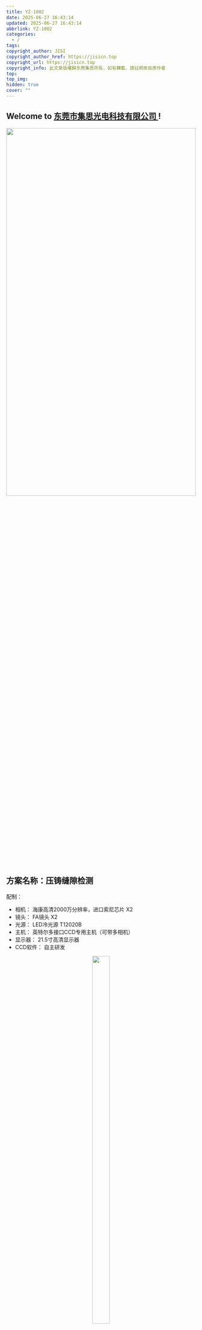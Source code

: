 ```yaml
---
title: YZ-1002
date: 2025-06-27 16:43:14
updated: 2025-06-27 16:43:14
abbrlink: YZ-1002
categories:
  - /
tags: 
copyright_author: JISI
copyright_author_href: https://jisicn.top
copyright_url: https://jisicn.top
copyright_info: 此文章版權歸东莞集思所有，如有轉載，請註明來自原作者
top: 
top_img: 
hidden: true
cover: ""
---
```

## Welcome to [东莞市集思光电科技有限公司 ](https://jisicn.top) ! 
<div align="center"><img src="https://tc.jisicn.top/img/202405031228351.jpeg" width="100%" height="50%"></img></div>

## 方案名称：压铸缝隙检测
配制：
- 相机： 海康高清2000万分辨率，进口索尼芯片    X2
- 镜头： FA镜头    X2
- 光源： LED冷光源 T12020B    
- 主机： 英特尔多接口CCD专用主机（可带多相机）   
- 显示器： 21.5寸高清显示器
- CCD软件： 自主研发

<div align="center"><img src="https://tc.jisicn.top/img/20250627095842391.png" width="30%" height="50%"></img></div>

<!-- 分割 --><div STYLE="page-break-after: always;"></div>

## 二、配件图 
### 相机
**参数**

-   2000万像素网口面阵相机，IMX183，二代基础版，黑白
-   传感器类型 CMOS，卷帘快门
-   像元尺寸 2.4 μm × 2.4 μm
-   靶面尺寸 1”
-   分辨率 5472 × 3648

![image.png](https://tc.jisicn.top/img/20250522090019794.png)

<!-- 分割 --><div STYLE="page-break-after: always;"></div>

## CCD1、CCD2_背光效果
	测试项目：缝隙检测

![image.png](https://tc.jisicn.top/img/20250627095656970.png)
背光效果
![image.png](https://tc.jisicn.top/img/20250627094016392.png)

<!-- 分割 --><div STYLE="page-break-after: always;"></div>

## CCD1、CCD2_正光效果
	测试项目：缝隙检测 

![image.png](https://tc.jisicn.top/img/20250627095418034.png)

效果
**OK贴合效果**
![image.png](https://tc.jisicn.top/img/20250627094938622.png)
NG效果
![image.png](https://tc.jisicn.top/img/20250627095023505.png)
NG效果
![image.png](https://tc.jisicn.top/img/20250627095051402.png)

<!-- 分割 --><div STYLE="page-break-after: always;"></div>

## 下载
[下载电子文档](https://jisi.lanzout.com/i2JKg2znhwdi)   
[相机3D图](https://jisi.lanzout.com/iPMxK2gwzj8d)  
[FA 25mm 3D图](https://jisi.lanzout.com/ikwSD2r8p6xc)
[FA 35mm 3D图](https://jisi.lanzout.com/iKnMg2wbar3g)

---

<center><a href="https://www.jisicn.top" target="_blank">东莞集思光电科技有限公司</a></center>
<center><a href="https://www.jisicn.top" target="_blank">https://www.jisicn.top</a></center>
<center><a href="Https://www.dgjisi.eu.org" target="_blank">https://www.dgjisi.eu.org</a></center>

----

## 如何获取最新CCD程序
关注公众号，并发送`CCD`获取

<div align="center">
    <img src="https://tc.jisicn.top/img/202404251607047.png" width="40%" height="40%"></img>
</div>

------

<div align='center' ><font size='50'>END THANKS</font></div>
<div align='center'><font size='3'><b>联系人：周生  18029199900 「dgjisi@foxmail.com」</b></font></div>
